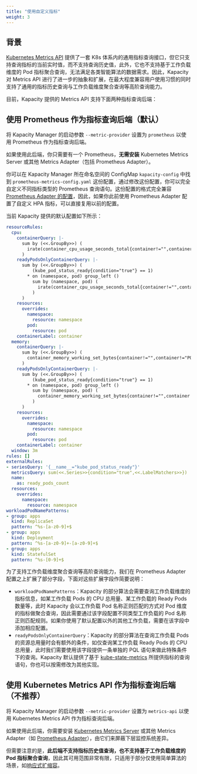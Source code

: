 ```yaml
---
title: "使用自定义指标"
weight: 3
---
```


## 背景

[Kubernetes Metrics API](https://github.com/kubernetes/metrics) 提供了一套 K8s 体系内的通用指标查询接口，但它只支持查询指标的当前实时值，而不支持查询历史值，此外，它也不支持基于工作负载维度的 Pod 指标聚合查询，无法满足各类智能算法的数据需求。因此，Kapacity 对 Metrics API 进行了进一步的抽象和扩展，在最大程度兼容用户使用习惯的同时支持了通用的指标历史查询与工作负载维度聚合查询等高阶查询能力。

目前，Kapacity 提供的 Metrics API 支持下面两种指标查询后端：

## 使用 Prometheus 作为指标查询后端（默认）

将 Kapacity Manager 的启动参数 `--metric-provider` 设置为 `prometheus` 以使用 Prometheus 作为指标查询后端。

如果使用此后端，你只需要有一个 Prometheus，**无需安装** Kubernetes Metrics Server 或其他 Metrics Adapter（包括 Prometheus Adapter）。

你可以在 Kapacity Manager 所在命名空间的 ConfigMap `kapacity-config` 中找到 `prometheus-metrics-config.yaml` 这份配置，通过修改这份配置，你可以完全自定义不同指标类型的 Prometheus 查询语句。这份配置的格式完全兼容 [Prometheus Adapter 的配置](https://github.com/kubernetes-sigs/prometheus-adapter/blob/master/docs/config.md)，因此，如果你此前使用 Prometheus Adapter 配置了自定义 HPA 指标，可以直接复用以前的配置。

当前 Kapacity 提供的默认配置如下所示：

```yaml
resourceRules:
  cpu:
    containerQuery: |-
      sum by (<<.GroupBy>>) (
        irate(container_cpu_usage_seconds_total{container!="",container!="POD",<<.LabelMatchers>>}[3m])
      )
    readyPodsOnlyContainerQuery: |-
      sum by (<<.GroupBy>>) (
          (kube_pod_status_ready{condition="true"} == 1)
        * on (namespace, pod) group_left ()
          sum by (namespace, pod) (
            irate(container_cpu_usage_seconds_total{container!="",container!="POD",<<.LabelMatchers>>}[3m])
          )
      )
    resources:
      overrides:
        namespace:
          resource: namespace
        pod:
          resource: pod
    containerLabel: container
  memory:
    containerQuery: |-
      sum by (<<.GroupBy>>) (
        container_memory_working_set_bytes{container!="",container!="POD",<<.LabelMatchers>>}
      )
    readyPodsOnlyContainerQuery: |-
      sum by (<<.GroupBy>>) (
          (kube_pod_status_ready{condition="true"} == 1)
        * on (namespace, pod) group_left ()
          sum by (namespace, pod) (
            container_memory_working_set_bytes{container!="",container!="POD",<<.LabelMatchers>>}
          )
      )
    resources:
      overrides:
        namespace:
          resource: namespace
        pod:
          resource: pod
    containerLabel: container
  window: 3m
rules: []
externalRules:
- seriesQuery: '{__name__="kube_pod_status_ready"}'
  metricsQuery: sum(<<.Series>>{condition="true",<<.LabelMatchers>>})
  name:
    as: ready_pods_count
  resources:
    overrides:
      namespace:
        resource: namespace
workloadPodNamePatterns:
- group: apps
  kind: ReplicaSet
  pattern: ^%s-[a-z0-9]+$
- group: apps
  kind: Deployment
  pattern: ^%s-[a-z0-9]+-[a-z0-9]+$
- group: apps
  kind: StatefulSet
  pattern: ^%s-[0-9]+$
```

为了支持工作负载维度聚合查询等高阶查询能力，我们在 Prometheus Adapter 配置之上扩展了部分字段，下面对这些扩展字段作简要说明：

- `workloadPodNamePatterns`：Kapacity 的部分算法会需要查询工作负载维度的指标信息，如某工作负载 Pods 的 CPU 总用量、某工作负载的 Ready Pods 数量等，此时 Kapacity 会以工作负载 Pod 名称正则匹配的方式对 Pod 维度的指标做聚合查询，因此需要通过该字段配置不同类型工作负载的 Pod 名称正则匹配规则。如果你使用了默认配置以外的其他工作负载，需要在该字段中添加相应配置。
- `readyPodsOnlyContainerQuery`：Kapacity 的部分算法在查询工作负载 Pods 的资源总用量时会有额外的条件，如仅查询某工作负载 Ready Pods 的 CPU 总用量，此时我们需要使用该字段提供一条单独的 PQL 语句来做此特殊条件下的查询。Kapacity 默认提供了基于 [kube-state-metrics](https://github.com/kubernetes/kube-state-metrics) 所提供指标的查询语句，你也可以按需修改为其他实现。

## 使用 Kubernetes Metrics API 作为指标查询后端（不推荐）

将 Kapacity Manager 的启动参数 `--metric-provider` 设置为 `metrics-api` 以使用 Kubernetes Metrics API 作为指标查询后端。

如果使用此后端，你需要安装 [Kubernetes Metrics Server](https://github.com/kubernetes-sigs/metrics-server) 或其他 Metrics Adapter（如 [Prometheus Adapter](https://github.com/kubernetes-sigs/prometheus-adapter)），由它们来屏蔽下层监控系统差异。

但需要注意的是，**此后端不支持指标历史值查询，也不支持基于工作负载维度的 Pod 指标聚合查询**，因此其可用范围非常有限，只适用于部分仅使用简单算法的场景，如[响应式扩缩容](/zh-cn/docs/getting-started/quick-start/ihpa/reactive-scaling/)。
